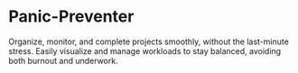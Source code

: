 # Panic-Preventer
Organize, monitor, and complete projects smoothly, without the last-minute stress. Easily visualize and manage workloads to stay balanced, avoiding both burnout and underwork.
